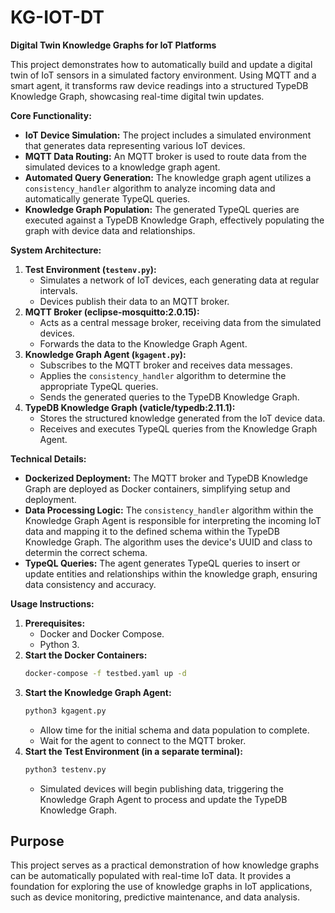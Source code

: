 # KG-IOT-DT

**Digital Twin Knowledge Graphs for IoT Platforms**

This project demonstrates how to automatically build and update a digital twin of IoT sensors in a simulated factory environment. Using MQTT and a smart agent, it transforms raw device readings into a structured TypeDB Knowledge Graph, showcasing real-time digital twin updates.

**Core Functionality:**

* **IoT Device Simulation:** The project includes a simulated environment that generates data representing various IoT devices.
* **MQTT Data Routing:** An MQTT broker is used to route data from the simulated devices to a knowledge graph agent.
* **Automated Query Generation:** The knowledge graph agent utilizes a `consistency_handler` algorithm to analyze incoming data and automatically generate TypeQL queries.
* **Knowledge Graph Population:** The generated TypeQL queries are executed against a TypeDB Knowledge Graph, effectively populating the graph with device data and relationships.

**System Architecture:**

1.  **Test Environment (`testenv.py`):**
    * Simulates a network of IoT devices, each generating data at regular intervals.
    * Devices publish their data to an MQTT broker.
2.  **MQTT Broker (eclipse-mosquitto:2.0.15):**
    * Acts as a central message broker, receiving data from the simulated devices.
    * Forwards the data to the Knowledge Graph Agent.
3.  **Knowledge Graph Agent (`kgagent.py`):**
    * Subscribes to the MQTT broker and receives data messages.
    * Applies the `consistency_handler` algorithm to determine the appropriate TypeQL queries.
    * Sends the generated queries to the TypeDB Knowledge Graph.
4.  **TypeDB Knowledge Graph (vaticle/typedb:2.11.1):**
    * Stores the structured knowledge generated from the IoT device data.
    * Receives and executes TypeQL queries from the Knowledge Graph Agent.

**Technical Details:**

* **Dockerized Deployment:** The MQTT broker and TypeDB Knowledge Graph are deployed as Docker containers, simplifying setup and deployment.
* **Data Processing Logic:** The `consistency_handler` algorithm within the Knowledge Graph Agent is responsible for interpreting the incoming IoT data and mapping it to the defined schema within the TypeDB Knowledge Graph. The algorithm uses the device's UUID and class to determin the correct schema.
* **TypeQL Queries:** The agent generates TypeQL queries to insert or update entities and relationships within the knowledge graph, ensuring data consistency and accuracy.

**Usage Instructions:**

1.  **Prerequisites:**
    * Docker and Docker Compose.
    * Python 3.
2.  **Start the Docker Containers:**
    ```bash
    docker-compose -f testbed.yaml up -d
    ```
3.  **Start the Knowledge Graph Agent:**
    ```bash
    python3 kgagent.py
    ```
    * Allow time for the initial schema and data population to complete.
    * Wait for the agent to connect to the MQTT broker.
4.  **Start the Test Environment (in a separate terminal):**
    ```bash
    python3 testenv.py
    ```
    * Simulated devices will begin publishing data, triggering the Knowledge Graph Agent to process and update the TypeDB Knowledge Graph.

## Purpose
This project serves as a practical demonstration of how knowledge graphs can be automatically populated with real-time IoT data. It provides a foundation for exploring the use of knowledge graphs in IoT applications, such as device monitoring, predictive maintenance, and data analysis.
